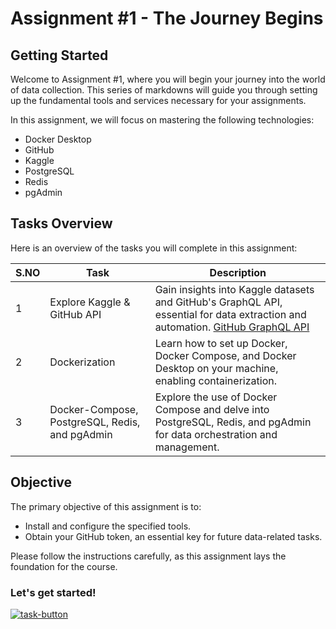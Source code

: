 # Assignment #1 - The Journey Begins

## Getting Started

Welcome to Assignment #1, where you will begin your journey into the world of data collection. This series of markdowns will guide you through setting up the fundamental tools and services necessary for your assignments.

In this assignment, we will focus on mastering the following technologies:

- Docker Desktop
- GitHub
- Kaggle
- PostgreSQL
- Redis
- pgAdmin

## Tasks Overview

Here is an overview of the tasks you will complete in this assignment:

| S.NO | Task                                              | Description                                                                                         |
| ---- | ------------------------------------------------- | --------------------------------------------------------------------------------------------------- |
| 1    | Explore Kaggle & GitHub API                       | Gain insights into Kaggle datasets and GitHub's GraphQL API, essential for data extraction and automation. [GitHub GraphQL API](https://www.kaggle.com/datasets/github/github-repos?select=sample_repos) |
| 2    | Dockerization                                     | Learn how to set up Docker, Docker Compose, and Docker Desktop on your machine, enabling containerization. |
| 3    | Docker-Compose, PostgreSQL, Redis, and pgAdmin    | Explore the use of Docker Compose and delve into PostgreSQL, Redis, and pgAdmin for data orchestration and management. |

## Objective

The primary objective of this assignment is to:

- Install and configure the specified tools.
- Obtain your GitHub token, an essential key for future data-related tasks.

Please follow the instructions carefully, as this assignment lays the foundation for the course.

### Let's get started!

[![task-button]][Shield]

[task-button]: https://img.shields.io/badge/Start_Task_1-F76902?style=for-the-badge
[Shield]: Tasks/Task_1/task_1.md
